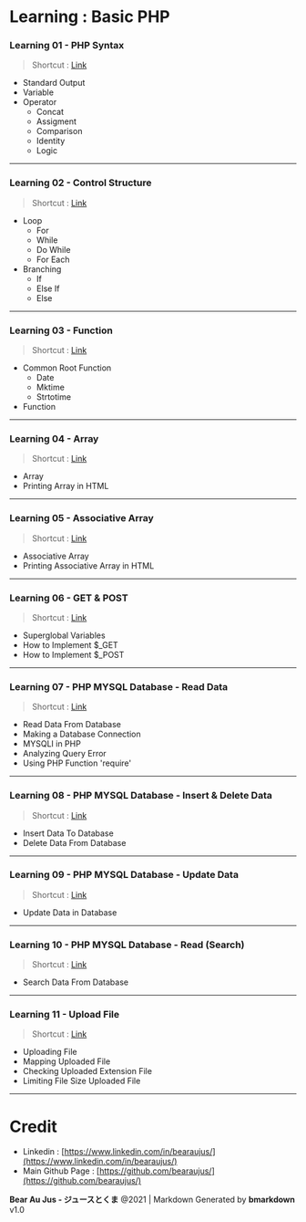 # Learning : Basic PHP
### Learning 01 - PHP Syntax
> Shortcut : [Link](https://github.com/bearaujus/learning/tree/main/php/1_basic_php/l01)
+ Standard Output
+ Variable
+ Operator
    - Concat
    - Assigment
    - Comparison
    - Identity
    - Logic
---
### Learning 02 - Control Structure
> Shortcut : [Link](https://github.com/bearaujus/learning/tree/main/php/1_basic_php/l02)
+ Loop
    - For
    - While
    - Do While
    - For Each
+ Branching
    - If
    - Else If
    - Else
---
### Learning 03 - Function
> Shortcut : [Link](https://github.com/bearaujus/learning/tree/main/php/1_basic_php/l03)
+ Common Root Function
    - Date
    - Mktime
    - Strtotime
+ Function
---
### Learning 04 - Array
> Shortcut : [Link](https://github.com/bearaujus/learning/tree/main/php/1_basic_php/l04)
+ Array
+ Printing Array in HTML
---
### Learning 05 - Associative Array
> Shortcut : [Link](https://github.com/bearaujus/learning/tree/main/php/1_basic_php/l05)
+ Associative Array
+ Printing Associative Array in HTML
---
### Learning 06 - GET & POST
> Shortcut : [Link](https://github.com/bearaujus/learning/tree/main/php/1_basic_php/l06)
+ Superglobal Variables
+ How to Implement $_GET
+ How to Implement $_POST
---
### Learning 07 - PHP MYSQL Database - Read Data
> Shortcut : [Link](https://github.com/bearaujus/learning/tree/main/php/1_basic_php/l07)
+ Read Data From Database
+ Making a Database Connection
+ MYSQLI in PHP
+ Analyzing Query Error
+ Using PHP Function 'require'
---
### Learning 08 - PHP MYSQL Database - Insert & Delete Data
> Shortcut : [Link](https://github.com/bearaujus/learning/tree/main/php/1_basic_php/l08)
+ Insert Data To Database
+ Delete Data From Database
---
### Learning 09 - PHP MYSQL Database - Update Data
> Shortcut : [Link](https://github.com/bearaujus/learning/tree/main/php/1_basic_php/l09)
+ Update Data in Database
---
### Learning 10 - PHP MYSQL Database - Read (Search)
> Shortcut : [Link](https://github.com/bearaujus/learning/tree/main/php/1_basic_php/l10)
+ Search Data From Database
---
### Learning 11 - Upload File
> Shortcut : [Link](https://github.com/bearaujus/learning/tree/main/php/1_basic_php/l11)
+ Uploading File
+ Mapping Uploaded File
+ Checking Uploaded Extension File
+ Limiting File Size Uploaded File
---
# Credit
+ Linkedin : [https://www.linkedin.com/in/bearaujus/](https://www.linkedin.com/in/bearaujus/)
+ Main Github Page : [https://github.com/bearaujus/](https://github.com/bearaujus/)

**Bear Au Jus - ジュースとくま** @2021 | Markdown Generated by **bmarkdown** v1.0
